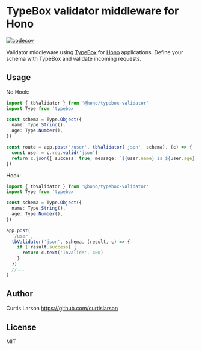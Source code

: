 # TypeBox validator middleware for Hono

[![codecov](https://codecov.io/github/honojs/middleware/graph/badge.svg?typebox-validator)](https://codecov.io/github/honojs/middleware)

Validator middleware using [TypeBox](https://github.com/sinclairzx81/typebox) for [Hono](https://honojs.dev) applications.
Define your schema with TypeBox and validate incoming requests.

## Usage

No Hook:

```ts
import { tbValidator } from '@hono/typebox-validator'
import Type from 'typebox'

const schema = Type.Object({
  name: Type.String(),
  age: Type.Number(),
})

const route = app.post('/user', tbValidator('json', schema), (c) => {
  const user = c.req.valid('json')
  return c.json({ success: true, message: `${user.name} is ${user.age}` })
})
```

Hook:

```ts
import { tbValidator } from '@hono/typebox-validator'
import Type from 'typebox'

const schema = Type.Object({
  name: Type.String(),
  age: Type.Number(),
})

app.post(
  '/user',
  tbValidator('json', schema, (result, c) => {
    if (!result.success) {
      return c.text('Invalid!', 400)
    }
  })
  //...
)
```

## Author

Curtis Larson <https://github.com/curtislarson>

## License

MIT
